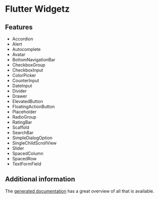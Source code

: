 # Flutter Widgetz

## Features

- Accordion
- Alert
- Autocomplete
- Avatar
- BottomNavigationBar
- CheckboxGroup
- CheckboxInput
- ColorPicker
- CounterInput
- DateInput
- Divider
- Drawer
- ElevatedButton
- FloatingActionButton
- Placeholder
- RadioGroup
- RatingBar
- Scaffold
- SearchBar
- SimpleDialogOption
- SingleChildScrollView
- Slider
- SpacedColumn
- SpacedRow
- TextFormField

## Additional information

The [generated documentation](https://pub.dev/documentation/flutter_widgetz/latest) has a great overview of all that is available.
